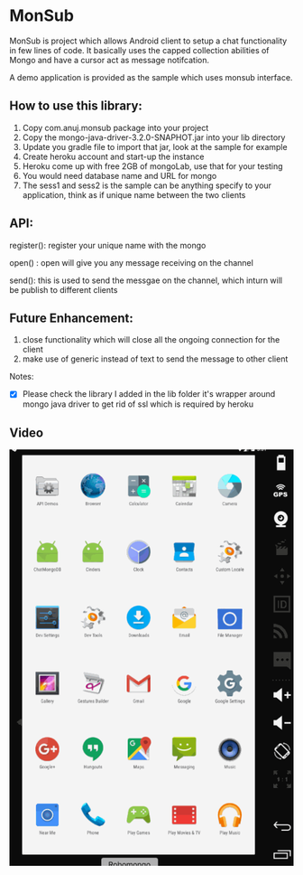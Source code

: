 # MonSub

MonSub is project which allows Android client to setup a chat functionality in few lines of code. It basically uses the capped collection
abilities of Mongo and have a cursor act as message notifcation.

A demo application is provided as the sample which uses monsub interface.

## How to use this library:

1) Copy com.anuj.monsub package into your project
2) Copy the mongo-java-driver-3.2.0-SNAPHOT.jar into your lib directory
3) Update you gradle file to import that jar, look at the sample for example
4) Create heroku account and start-up the instance
5) Heroku come up with free 2GB of mongoLab, use that for your testing
6) You would need database name and URL for mongo
7) The sess1 and sess2 is the sample can be anything specify to your application, think as if unique
    name between the two clients

## API:

register(): register your unique name with the mongo

open() : open will give you any message receiving on the channel

send(): this is used to send the messgae on the channel, which inturn will be
        publish to different clients



## Future Enhancement:

1) close functionality which will close all the ongoing connection for the client
2) make use of generic instead of text to send the message to other client

Notes:

* [x] Please check the library I added in the lib folder it's wrapper around mongo java driver to get rid of ssl which is required by heroku

## Video

<img src='https://github.com/anujacharya1/ChatMongoDB/blob/master/rec_chat.gif' title='Video Walkthrough' width='' alt='Video Walkthrough' />
